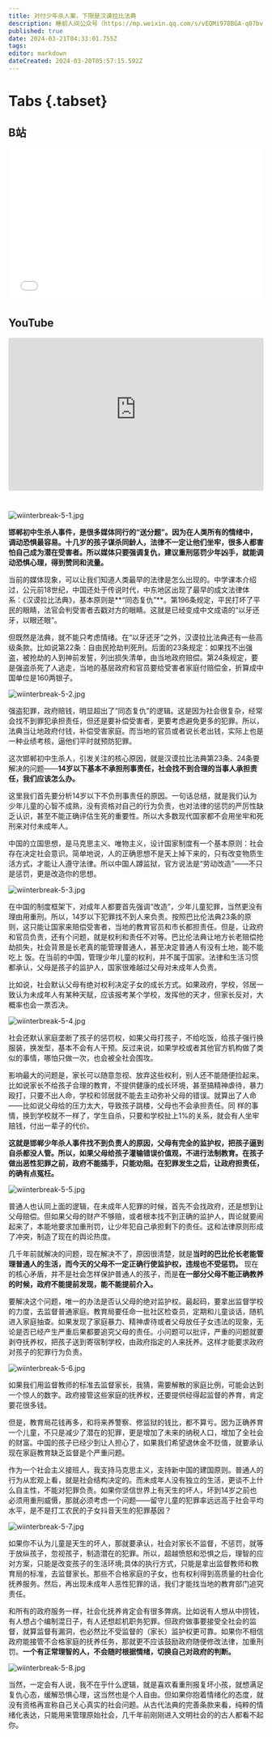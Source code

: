 ```yaml
---
title: 对付少年杀人案，下限是汉谟拉比法典
description: 睡前人间公众号（https://mp.weixin.qq.com/s/vEQMi978BGA-q07bvcKXRg）
published: true
date: 2024-03-21T04:33:01.755Z
tags: 
editor: markdown
dateCreated: 2024-03-20T05:57:15.592Z
---
```


# Tabs {.tabset}
## B站
<div style="position: relative; padding: 30% 45%;">
<iframe style="position: absolute; width: 100%; height: 100%; left: 0; top: 0;" src="//player.bilibili.com/player.html?&bvid=BV号&page=1&as_wide=1&high_quality=1&danmaku=1&autoplay=0" scrolling="no" border="0" frameborder="no" framespacing="0" allowfullscreen="true"></iframe>
</div>

## YouTube
<div style="position: relative; padding: 30% 45%;">
<iframe style="position: absolute; top: 0; left: 0; width: 100%; height: 100%;" src="https://www.youtube-nocookie.com/embed/HEmm9O9S2zk" title="YouTube video player" frameborder="0" allow="accelerometer; autoplay; clipboard-write; encrypted-media; gyroscope; picture-in-picture" allowfullscreen="true"></iframe>
</div>
  
# 

![wiinterbreak-5-1.jpg](https://img.bedtime.news/2024/03/21/65fbb7cf28a4b.png)

**邯郸初中生杀人事件，是很多媒体同行的“送分题”。因为在人类所有的情绪中，调动恐惧最容易。十几岁的孩子谋杀同龄人，法律不一定让他们坐牢，很多人都害怕自己成为潜在受害者。所以媒体只要强调复仇，建议重刑惩罚少年凶手，就能调动恐惧心理，得到赞同和流量。**

当前的媒体现象，可以让我们知道人类最早的法律是怎么出现的。中学课本介绍过，公元前18世纪，中国还处于传说时代，中东地区出现了最早的成文法律体系：《汉谟拉比法典》，基本原则是**“同态复仇”**。第196条规定，平民打坏了平民的眼睛，法官会判受害者去戳对方的眼睛。这就是已经变成中文成语的“以牙还牙，以眼还眼”。

但既然是法典，就不能只考虑情绪。在“以牙还牙”之外，汉谟拉比法典还有一些高级条款。比如说第22条：自由民抢劫判死刑。后面的23条规定：如果找不出强盗，被抢劫的人到神前发誓，列出损失清单，由当地政府赔偿。第24条规定，要是强盗杀死了人逃走，当地的基层政府和官员要给受害者家庭付赔偿金，折算成中国单位是160两银子。

![wiinterbreak-5-2.jpg](https://img.bedtime.news/2024/03/21/65fbb7cf386ae.png)

强盗犯罪，政府赔钱，明显超出了“同态复仇”的逻辑。这是因为社会很复杂，经常会找不到罪犯承担责任，但还是要补偿受害者，更要考虑避免更多的犯罪。所以，法典当让地政府付钱，补偿受害家庭。而当地的官员或者说长老出钱，实际上也是一种业绩考核，逼他们平时就预防犯罪。

这次邯郸初中生杀人，引发关注的核心原因，就是汉谟拉比法典第23条、24条要解决的问题——**14岁以下基本不承担刑事责任，社会找不到合理的当事人承担责任，我们应该怎么办。**

这里我们首先要分析14岁以下不负刑事责任的原因。一句话总结，就是我们认为少年儿童的心智不成熟，没有资格对自己的行为负责，也对法律的惩罚的严厉性缺乏认识，甚至不能正确评估生死的重要性。所以大多数现代国家都不会用坐牢和死刑来对付未成年人。

中国的立国思想，是马克思主义、唯物主义，设计国家制度有一个基本原则：社会存在决定社会意识。简单地说，人的正确思想不是天上掉下来的，只有改变物质生活方式，才能让人遵守法律。所以中国人蹲监狱，官方说法是“劳动改造”——不只是惩罚，更是改造你的思想。

![wiinterbreak-5-3.jpg](https://img.bedtime.news/2024/03/21/65fbb7cf32a40.png)

在中国的制度框架下，对成年人都要首先强调“改造”，少年儿童犯罪，当然更没有理由用重刑。所以，14岁以下犯罪找不到人来负责。按照巴比伦法典23条的原则，这只能让国家来赔偿受害者，当地的教育官员和市长都担责任。但是，让政府和官员负责，还有个问题，就是权利和责任不对等。巴比伦法典让地方长老赔偿抢劫损失，社会背景是长老真的能管理普通人，甚至决定普通人有没有土地，能不能吃上
饭。在当前的中国，管理少年儿童的权利，并不属于国家。法律和生活习惯都承认，父母是孩子的监护人，国家很难越过父母对未成年人负责。

比如说，社会默认父母有绝对权利决定子女的成长方式。如果政府，学校，邻居一致认为未成年人有某种天赋，应该报考某个学校，发挥他的天才，但家长反对，大概率也会一票否决。

![wiinterbreak-5-4.jpg](https://img.bedtime.news/2024/03/21/65fbb7ceeffb4.png)

社会还默认家庭垄断了孩子的惩罚权，如果父母打孩子，不给吃饭，给孩子强行换服装，换发型，基本不会有人干预。反过来说，如果学校或者其他官方机构做了类似的事情，哪怕只做一次，也会被全社会围攻。

影响最大的问题是，家长可以随意忽视、放弃这些权利，别人还不能随便捡起来。比如说家长不给孩子合理的教育，不提供健康的成长环境，甚至搞精神虐待，暴力殴打，只要不出人命，学校和邻居就不能去主动弥补父母的错误。就算出了人命——比如说父母给的压力太大，导致孩子跳楼，父母也不会承担责任。同
样的事情，换到学校就不一样了，学生自杀，只要和学校扯上1%的关系，就会有人坐牢赔钱，付出一辈子的代价。

**这就是邯郸少年杀人事件找不到负责人的原因，父母有完全的监护权，把孩子逼到自杀都没人管。所以，如果父母给孩子灌输错误价值观，不进行法制教育。在孩子做出恶性犯罪之前，政府不能插手，只能劝阻。在犯罪发生之后，让政府担责任，的确有点冤枉。**

![wiinterbreak-5-5.jpg](https://img.bedtime.news/2024/03/21/65fbb7ce78f51.png)

普通人也认同上面的逻辑，在未成年人犯罪的时候，首先不会找政府，还是想到让父母赔偿。但如果父母的财产不够赔，或者根本找不到正确的监护人，舆论就要闹起来了，本能地要求加重刑罚，让少年犯自己承担剩下的责任。这和法律原则形成了冲突，制造了现在的舆论热度。

几千年前就解决的问题，现在解决不了，原因很清楚，就是**当时的巴比伦长老能管理普通人的生活，而今天的父母不一定正确行使监护权，违规也不受惩罚。** 现在的核心矛盾，并不是社会怎样保护普通人的孩子，而是**在一部分父母不能正确教养的时候，政府不能提前发现，能不能提前介入。**

要解决这个问题，唯一的办法是否认父母的绝对监护权。最起码，要拿出监督学校的力度，去监督普通家庭。教育局要任命一批社区检查员，定期和儿童谈话，随机进入家庭抽查。如果发现了家庭暴力、精神虐待或者父母放任子女违法的现象，无论是否已经产生严重后果都要追究父母的责任。小问题可以批评，严重的问题就要剥夺抚养权，把孩子送到寄宿制学校，由政府指定的人来抚养。这样才能要求政府对孩子的犯罪行为负责。

![wiinterbreak-5-6.jpg](https://img.bedtime.news/2024/03/21/65fbb7cebd9db.png)

如果我们用监督教师的标准去监督家长，我猜，需要解散的家庭比例，可能会达到一个惊人的数字。政府接管这些家庭的抚养权，还要提供经得起监督的养育，肯定要花很多钱。

但是，教育局花钱再多，和将来养警察、修监狱的钱比，都不算亏。因为正确养育一个儿童，不只是减少了潜在的犯罪，更是增加了未来的纳税人口，增加了全社会的财富。中国的孩子已经少到让人担心了，如果我们希望退休金不贬值，就要承认现在家庭教育缺乏监督是个严重问题。

作为一个社会主义接班人，我支持马克思主义，支持新中国的建国原则。普通人的行为从宏观上看，就是社会结构决定的。而未成年人没有独立的生活，更谈不上什么自主性，不能对犯罪负责。如果你坚信世界上有天生的坏人，坏到14岁之前也必须用重刑威慑，那就必须考虑一个问题——留守儿童的犯罪率远远高于社会平均水平，是不是打工农民的子女抖音天生的犯罪基因？

![wiinterbreak-5-7.jpg](https://img.bedtime.news/2024/03/21/65fbb7cead99f.png)

如果你不认为儿童是天生的坏人，那就要承认，社会对家长不监督，不惩罚，就等于放纵孩子，忽视孩子，制造潜在的犯罪。所以，超越愤怒和恐惧之后，理智的应对方案，只能是改变孩子的生活环境;具体的执行方式，只能是拿出监督教师和教育局的标准，去监督家长。那些不合格家庭的子女，也有权利得到高质量的社会化抚养服务。然后，再出现未成年人恶性犯罪的话，我们才能找当地的教育部门追究责任。

和所有的政府服务一样，社会化抚养肯定会有很多弊病。比如说有人想从中捞钱，有人想占个编制混日子，有人还想趁机职务犯罪。但政府做事要接受全社会的监督，就算监督有漏洞，也必然比不受监督的（家长）监护权更可靠。如果你不相信政府能接管不合格家庭的抚养任务，那就更不应该鼓励政府随便修改法律，加重刑罚。**一个有正常理智的人，不会随时根据情绪，切换自己对政府的判断。**

![wiinterbreak-5-8.jpg](https://img.bedtime.news/2024/03/21/65fbb7cec8769.png)

当然，一定会有人说，我不在乎什么逻辑，就是喜欢看重刑报复坏小孩，就想满足复仇心态，缓解恐惧心理，这当然也是个人自由。但如果你抱着情绪化的态度，就没有资格再宣称自己关心真实的社会问题。从古代法典的完善条款来看，纯粹的情绪化表达，只能用来管理原始社会，几千年前刚刚进入文明社会的的古人都看不起你。
